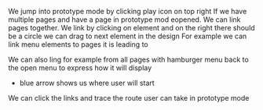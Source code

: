 We jump into prototype mode by clicking play icon on top right
If we have multiple pages and have a page in prototype mod eopened.
We can link pages together.
We link by clicking on element and on the right there should be a circle we can drag to next element in the design
For example we can link menu elements to pages it is leading to

We can also ling for example from all pages with hamburger menu back to the open menu to express how it will display

- blue arrow shows us where user will start

We can click the links and trace the route user can take in prototype mode
